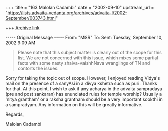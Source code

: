 +++
title = "163 Malolan Cadambi"
date = "2002-09-10"
upstream_url = "https://lists.advaita-vedanta.org/archives/advaita-l/2002-September/003743.html"

+++
[Archive link](https://lists.advaita-vedanta.org/archives/advaita-l/2002-September/003743.html)

----- Original Message -----
From: "MSR" <miinalochanii at YAHOO.COM>
To: <ADVAITA-L at LISTS.ADVAITA-VEDANTA.ORG>
Sent: Tuesday, September 10, 2002 9:09 AM

> Please note that this subject matter is clearly out of the scope for
> this list. We are not concerned with this issue, which mixes some
> partial facts with some nasty shaiva-vaishhNava wranglings of TN and
> contorts the issues.

Sorry for taking the topic out of scope. However, I enjoyed reading Vidya's
mail on the presence of a sanyAsi in a divya kshetra such as puri. Thanks
for that. At this point, I wish to ask if any acharya in the advaita
sampradaya (pre and post sankaran) has enunciated rules for temple worship?
Usually a 'nitya grantham' or a raksha grantham should be a very important
sookthi in a sampradyam. Any information on this will be greatly
informative.

Regards,

Malolan Cadambi

